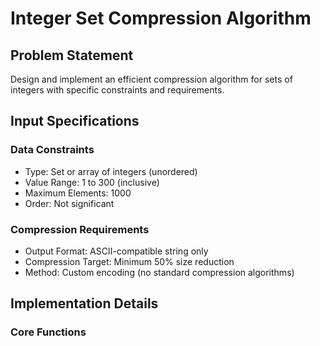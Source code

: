 # Integer Set Compression Algorithm

## Problem Statement

Design and implement an efficient compression algorithm for sets of integers with specific constraints and requirements.

## Input Specifications

### Data Constraints

- Type: Set or array of integers (unordered)
- Value Range: 1 to 300 (inclusive)
- Maximum Elements: 1000
- Order: Not significant

### Compression Requirements

- Output Format: ASCII-compatible string only
- Compression Target: Minimum 50% size reduction
- Method: Custom encoding (no standard compression algorithms)

## Implementation Details

### Core Functions
